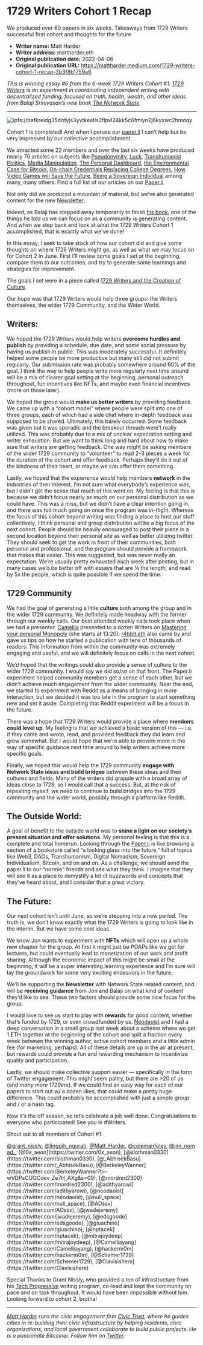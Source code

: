 # 1729 Writers Cohort 1 Recap

We produced over 60 papers in six weeks. Takeaways from 1729 Writers successful first cohort and thoughts for the future

- **Writer name:** Matt Harder
- **Writer address:** mattharder.eth
- **Original publication date:** 2022-04-06
- **Original publication URL:** https://mattharder.medium.com/1729-writers-cohort-1-recap-3b3f8b1759a6

_This is winning essay #6 from the 6-week 1729 Writers Cohort #1. [1729 Writers](https://paper.li/1729writers) is an experiment in coordinating independent writing with decentralized funding, focused on truth, health, wealth, and other ideas from Balaji Srinivasan’s new book [The Network State](https://thenetworkstate.com)._

---

![ipfs://bafkreidg35drdyjs3yvtkeatls2flpvl24kk5c6fmiyn2j6kyxwc2hmdqy](https://nftstorage.link/ipfs/bafkreidg35drdyjs3yvtkeatls2flpvl24kk5c6fmiyn2j6kyxwc2hmdqy)

Cohort 1 is completed! And when I peruse our [paper.li](https://paper.li/1729writers) I can’t help but be very impressed by our collective accomplishment.

We attracted some 22 members and over the last six weeks have produced nearly 70 articles on subjects like [Pseudonymity](https://www.brightmirror.co/p/pseudonymity-101), [Luck](https://neodaoist.xyz/the-3d-luck-surface-area/), [Transhumanist Politics](https://whatifwhatif.substack.com/p/transhumanist-politics?s=r), [Media Manipulation](https://www.camelliayang.com/blog/whos-afraid-of-mr-jones-from-ukraine-holodomor-to-media-manipulation-disinformation), [The Personal Dashboard](https://colemanfoley.substack.com/p/the-personal-dashboard?s=r), [the Environmental Case for Bitcoin](https://www.adssx.com/p/crypto-energy-and-the-planet?s=r), [On-chain Credentials Replacing College Degrees](https://onism.substack.com/p/how-can-on-chain-credentials-can?s=r), [How Video Games will Save the Future](https://mordred.substack.com/p/video-games-will-save-the-future?s=r), [Being a Sovereign Individual](https://www.camelliayang.com/blog/so-you-want-to-be-a-sovereign-individual) among many, many others. Find a full list of our articles on our [Paper.li](https://paper.li/1729writers).

Not only did we produced a mountain of material, but we’ve also generated content for the new [Newsletter](https://content.1729.com/p/de3bb214-4205-427c-850c-3e18058c3217/).

Indeed, as Balaji has stepped away temporarily to finish [his book](https://1729.com/preorder-the-network-state), one of the things he told us we can focus on as a community is generating content. And when we step back and look at what the 1729 Writers Cohort 1 accomplished, that is exactly what we’ve done!

In this essay, I seek to take stock of how our cohort did and give some thoughts on where 1729 Writers might go, as well as what we may focus on for Cohort 2 in June. First I’ll review some goals I set at the beginning, compare them to our outcomes, and try to generate some learnings and strategies for improvement.

The goals I set were in a piece called [1729 Writers and the Creation of Culture](https://mattharder.medium.com/1729-writers-and-the-creation-of-culture-db4e63cb7c63).

Our hope was that 1729 Writers would help three groups: the Writers themselves, the wider 1729 Community, and the Wider World.

## Writers:

We hoped the 1729 Writers would help writers **overcome hurdles and publish** by providing a schedule, due date, and some social pressure by having us publish in public. This was moderately successful. It definitely helped some people be more productive but many still did not submit regularly. Our submission rate was probably somewhere around 60% of the goal. I think the way to help people write more regularly next time around will be a mix of clearer goal setting at the beginning, personal outreach throughout, fun incentives like NFTs, and maybe even financial incentives (more on those later).

We hoped the group would **make us better writers** by providing feedback. We came up with a “cohort model” where people were split into one of three groups, each of which had a side chat where in-depth feedback was supposed to be shared. Ultimately, this barely occurred. Some feedback was given but it was sporadic and the breakout threads were’t really utilized. This was probably due to a mix of unclear expectation setting and writer exhaustion. But we want to think long and hard about how to make sure that writers are getting feedback. One way might be asking members of the wider 1729 community to “volunteer” to read 2–3 pieces a week for the duration of the cohort and offer feedback. Perhaps they’ll do it out of the kindness of their heart, or maybe we can offer them something.

Lastly, we hoped that the experience would help members **network** in the industries of their interest. I’m not sure what everybody’s experience was, but I didn’t get the sense that much of this went on. My feeling is that this is because we didn’t focus nearly as much on our personal distribution as we could have. This was a miss, but we didn’t have a clear intention going in, and there was too much going on once the program was in-flight. Whereas the focus of this cohort beyond writing was finding a place to host our stuff collectively, I think personal and group distribution will be a big focus of the next cohort. People should be heavily encouraged to post their piece in a second location beyond their personal site as well as better utilizing twitter. They should seek to get the work in front of their communities, both personal and professional, and the program should provide a framework that makes that easier. This was suggested, but was never really an expectation. We’re usually pretty exhausted each week after posting, but in many cases we’d be better off with essays that are ¾ the length, and read by 5x the people, which is quite possible if we spend the time.

## **1729 Community**

We had the goal of generating a little **culture** both among the group and in the wider 1729 community. We definitely made headway with the former through our weekly calls. Our best attended weekly calls took place when we had a presenter. [Camellia](https://www.camelliayang.com/) presented to a dozen Writers on [Mastering your personal Monopoly](https://www.notion.so/3-23-22-Content-Strategy-and-Feedback-Notes-and-Recording-d590797236fe4eb4a7a5ab1d7d0c9aa2) (she starts at 13:20). [r4bbit.eth](https://twitter.com/pascalprecht) also came by and gave us tips on how he started a publication with tens of thousands of readers. This information from within the community was extremely engaging and useful, and we will definitely focus on calls in the next cohort.

We’d hoped that the writings could also provide a sense of culture to the wider 1729 community. I would say we did so/so on that front. The Paper.li experiment helped community members get a sense of each other, but we didn’t achieve much engagement from the wider community. Near the end, we started to experiment with Reddit as a means of bringing in more interaction, but we decided it was too late in the program to start something new and set it aside. Completing that Reddit experiment will be a focus in the future.

There was a hope that 1729 Writers would provide a place where **members could level up**. My feeling is that we achieved a basic version of this — i.e. if they came and wrote, read, and provided feedback they did learn and grow somewhat. But I would hope that we’re able to provide more in the way of specific guidance next time around to help writers achieve more specific goals.

Finally, we hoped this would help the 1729 community **engage with Network State ideas and build bridges** between these ideas and their cultures and fields. Many of the writers did grapple with a broad array of ideas close to 1729, so I would call that a success. But, at the risk of repeating myself, we need to continue to build bridges into the 1729 community and the wider world, possibly through a platform like Reddit.

## **The Outside World:**

A goal of benefit to the outside world was to **shine a light on our society’s present situation and offer solutions.** My personal feeling is that this is a complete and total homerun. Looking through the [Paper.li](https://paper.li/1729writers) is like browsing a section of a bookstore called “a looking glass into the future,” full of topics like Web3, DAOs, Transhumanism, Digital Nomadism, Sovereign Individualism, Bitcoin, and on and on. As a challenge, we should send the paper.li to our “normie” friends and see what they think. I imagine that they will see it as a place to demystify a lot of buzzwords and concepts that they’ve heard about, and I consider that a great victory.

## The Future:

Our next cohort isn’t until June, so we’re stepping into a new period. The truth is, we don’t know exactly what the 1729 Writers is going to look like in the interim. But we have some cool ideas.

We know Jon wants to experiment with **NFTs** which will open up a whole new chapter for the group. At first it might just be POAPs like we get for lectures, but could eventually lead to monetization of our work and profit sharing. Although the economic impact of this might be small at the beginning, it will be a super interesting learning experience and I’m sure will lay the groundwork for some very exciting endeavors in the future.

We’ll be supporting the **Newsletter** with Network State related content, and will be **receiving guidance** from Jon and Balaji on what kind of content they’d like to see. These two factors should provide some nice focus for the group.

I would love to see us start to play with **rewards** for good content, whether that’s funded by 1729, or even crowdfunded by us. [Neodaoist](https://neodaoist.xyz/) and I had a deep conversation in a small group last week about a scheme where we get 1 ETH together at the beginning of the cohort and split a fraction every week between the winning author, active cohort members and a little admin fee (for marketing, perhaps). All of these details are up in the air at present, but rewards could provide a fun and rewarding mechanism to incentivize quality and participation.

Lastly, we should make collective support easier — specifically in the form of Twitter engagement. This might seem paltry, but there are >20 of us (and _many more 1729ers_). If we could find an easy way for each of our papers to start out w/ a dozen likes, that could make a pretty huge difference. This could probably be accomplished with just a simple group and / or a hash tag.

Now it’s the off season, so let’s celebrate a job well done. Congratulations to everyone who participated! See you in #Writers.

Shout out to all members of Cohort #1:

[@grant_nissly](https://twitter.com/grant_nissly), [@linggih_ngurah](https://twitter.com/linggih_ngurah), [@Matt_Harder](https://twitter.com/Matt_Harder), [@colemanfoley](https://twitter.com/colemanfoley), [@jim_nomad_](https://twitter.com/jim_nomad_), [@0x_aeon](https://twitter.com/0x_aeon), [@slothman0330](https://twitter.com/slothman0330), [@_AbhisekBasu](https://twitter.com/_AbhisekBasu), [@BerkeleyWanner](https://twitter.com/BerkeleyWanner?t=-wVDPsCUOCdev_Ze7H_AXg&s=09), [@mordred2300](https://twitter.com/mordred2300), [@adithyarowi](https://twitter.com/adithyarowi), [@neodaoist](https://twitter.com/neodaoist), [@null_space](https://twitter.com/null_space), [@ADssx](https://twitter.com/ADssx), [@jwadejeremy](https://twitter.com/jwadejeremy), [@edsgoode](https://twitter.com/edsgoode), [@giuachino](https://twitter.com/giuachino), [@nptacek](https://twitter.com/nptacek), [@mitrajoydeep](https://twitter.com/mitrajoydeep), [@Camelliayang](https://twitter.com/Camelliayang), [@hackerm0m](https://twitter.com/hackerm0m), [@Schemer1729](https://twitter.com/Schemer1729), [@Clavisishere](https://twitter.com/Clavisishere)

Special Thanks to Grant Nissly, who provided a ton of infrastructure from his [Tech Progressive](https://www.thetechprogressive.com/) writing program, co-lead and kept the community on pace and on task throughout. It would have been impossible without him. Looking forward to cohort 2, brotha!

---

[_Matt Harder_](https://twitter.com/Matt_Harder) _runs the civic engagement firm_ [_Civic Trust_](https://www.civictrust.us/)_, where he guides cities in re-building their civic infrastructure by helping residents, civic organizations, and local government collaborate to build public projects. He is a passionate Bitcoiner. Follow him on_ [_Twitter_](https://twitter.com/Matt_Harder)_._
